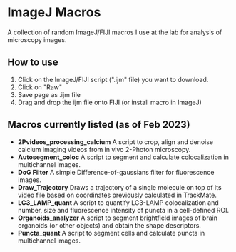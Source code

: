 # ImageJ Macros
A collection of random ImageJ/FIJI macros I use at the lab for analysis of microscopy images.

## How to use
1. Click on the ImageJ/FIJI script (".ijm" file) you want to download.
2. Click on "Raw"
3. Save page as .ijm file
4. Drag and drop the ijm file onto FIJI (or install macro in ImageJ)

## Macros currently listed (as of Feb 2023)

- **2Pvideos_processing_calcium**  A script to crop, align and denoise calcium imaging videos from in vivo 2-Photon microscopy.
- **Autosegment_coloc**  A script to segment and calculate colocalization in multichannel images.
- **DoG Filter**  A simple Difference-of-gaussians filter for fluorescence images.
- **Draw_Trajectory** Draws a trajectory of a single molecule on top of its video file based on coordinates previously calculated in TrackMate.
- **LC3_LAMP_quant**  A script to quantify LC3-LAMP colocalization and number, size and fluorescence intensity of puncta in a cell-defined ROI.
- **Organoids_analyzer**  A script to segment brightfield images of brain organoids (or other objects) and obtain the shape descriptors.
- **Puncta_quant**  A script to segment cells and calculate puncta in multichannel images.
